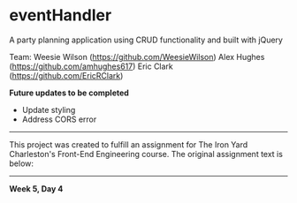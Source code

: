 # eventHandler
A party planning application using CRUD functionality and built with jQuery

Team:
Weesie Wilson (https://github.com/WeesieWilson)
Alex Hughes (https://github.com/amhughes617)
Eric Clark (https://github.com/EricRClark)

**Future updates to be completed**
* Update styling
* Address CORS error

----------------------------------

This project was created to fulfill an assignment for The Iron Yard Charleston's Front-End Engineering course. The original assignment text is below:

----------------------------------

**Week 5, Day 4**

